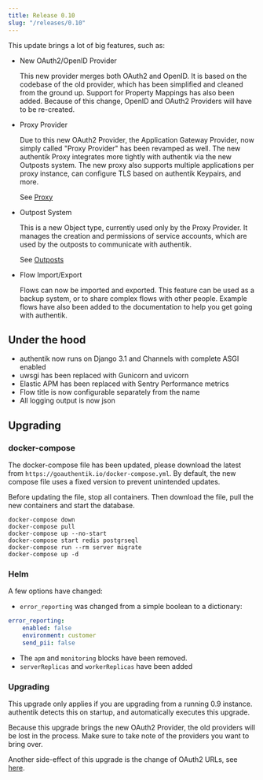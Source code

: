 ```yaml
---
title: Release 0.10
slug: "/releases/0.10"
---
```


This update brings a lot of big features, such as:

-   New OAuth2/OpenID Provider

    This new provider merges both OAuth2 and OpenID. It is based on the codebase of the old provider, which has been simplified and cleaned from the ground up. Support for Property Mappings has also been added. Because of this change, OpenID and OAuth2 Providers will have to be re-created.

-   Proxy Provider

    Due to this new OAuth2 Provider, the Application Gateway Provider, now simply called "Proxy Provider" has been revamped as well. The new authentik Proxy integrates more tightly with authentik via the new Outposts system. The new proxy also supports multiple applications per proxy instance, can configure TLS based on authentik Keypairs, and more.

    See [Proxy](../../add-secure-apps/providers/proxy/index.md)

-   Outpost System

    This is a new Object type, currently used only by the Proxy Provider. It manages the creation and permissions of service accounts, which are used by the outposts to communicate with authentik.

    See [Outposts](../../add-secure-apps/outposts/index.mdx)

-   Flow Import/Export

    Flows can now be imported and exported. This feature can be used as a backup system, or to share complex flows with other people. Example flows have also been added to the documentation to help you get going with authentik.

## Under the hood

-   authentik now runs on Django 3.1 and Channels with complete ASGI enabled
-   uwsgi has been replaced with Gunicorn and uvicorn
-   Elastic APM has been replaced with Sentry Performance metrics
-   Flow title is now configurable separately from the name
-   All logging output is now json

## Upgrading

### docker-compose

The docker-compose file has been updated, please download the latest from `https://goauthentik.io/docker-compose.yml`.
By default, the new compose file uses a fixed version to prevent unintended updates.

Before updating the file, stop all containers. Then download the file, pull the new containers and start the database.

```shell
docker-compose down
docker-compose pull
docker-compose up --no-start
docker-compose start redis postgrseql
docker-compose run --rm server migrate
docker-compose up -d
```

### Helm

A few options have changed:

-   `error_reporting` was changed from a simple boolean to a dictionary:

```yaml
error_reporting:
    enabled: false
    environment: customer
    send_pii: false
```

-   The `apm` and `monitoring` blocks have been removed.
-   `serverReplicas` and `workerReplicas` have been added

### Upgrading

This upgrade only applies if you are upgrading from a running 0.9 instance. authentik detects this on startup, and automatically executes this upgrade.

Because this upgrade brings the new OAuth2 Provider, the old providers will be lost in the process. Make sure to take note of the providers you want to bring over.

Another side-effect of this upgrade is the change of OAuth2 URLs, see [here](../../add-secure-apps/providers/oauth2/index.md).
